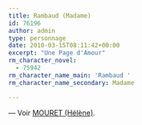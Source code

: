 ```yaml
---
title: Rambaud (Madame)
id: 76196
author: admin
type: personnage
date: 2010-03-15T08:11:42+00:00
excerpt: "Une Page d'Amour"
rm_character_novel:
  - 75942
rm_character_name_main: 'Rambaud '
rm_character_name_secondary: Madame

---
```

— Voir <a href="/personnage/mouret-helene/" target="_self">MOURET (Hélène)</a>.